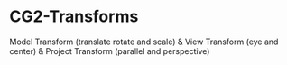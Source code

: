 # CG2-Transforms
Model Transform (translate rotate and scale) & View Transform (eye and center) & Project Transform (parallel and perspective)
